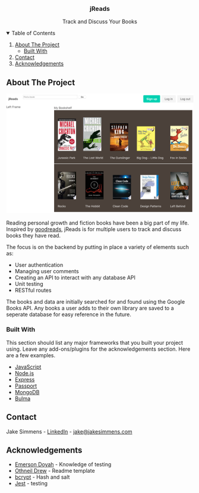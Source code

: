 <!-- PROJECT LOGO -->
<br />
<p align="center">
  <h3 align="center">jReads</h3>

  <p align="center">
    Track and Discuss Your Books
    <br />
  </p>
</p>


<!-- TABLE OF CONTENTS -->
<details open="open">
  <summary>Table of Contents</summary>
  <ol>
    <li>
      <a href="#about-the-project">About The Project</a>
      <ul>
        <li><a href="#built-with">Built With</a></li>
      </ul>
    </li>
    <li><a href="#contact">Contact</a></li>
    <li><a href="#acknowledgements">Acknowledgements</a></li>
  </ol>
</details>



<!-- ABOUT THE PROJECT -->
## About The Project

<img src="./public/images/homeScreen020721.png">

Reading personal growth and fiction books have been a big part of my life.  Inspired by [goodreads](https://www.goodreads.com/), jReads is for multiple users to track and discuss books they have read.

The focus is on the backend by putting in place a variety of elements such as:

<ul>
  <li>User authentication</li>
  <li>Managing user comments</li>
  <li>Creating an API to interact with any database API</li>
  <li>Unit testing</li>
  <li>RESTful routes</li>
</ul>

The books and data are initially searched for and found using the Google Books API.  Any books a user adds to their own library are saved to a seperate database for easy reference in the future.

### Built With

This section should list any major frameworks that you built your project using. Leave any add-ons/plugins for the acknowledgements section. Here are a few examples.
* [JavaScript](https://www.ecma-international.org/technical-committees/tc39/)
* [Node.js](https://nodejs.org)
* [Express](https://expressjs.com)
* [Passport](http://passportjs.org)
* [MongoDB](https://mongodb.com)
* [Bulma](https://bulma.io)

<!-- CONTACT -->
## Contact

Jake Simmens - [LinkedIn](https://linkedin.com/in/jakesimmens) - jake@jakesimmens.com

<!--Project Link: [http://jakesimmens.com](http://jakesimmens.com) -->



<!-- ACKNOWLEDGEMENTS -->
## Acknowledgements
* [Emerson Doyah](https://github.com/emerzonic) - Knowledge of testing
* [Othneil Drew](https://github.com/othneildrew/Best-README-Template) - Readme template
* [bcrypt](https://www.npmjs.com/package/bcrypt) - Hash and salt
* [Jest](https://jestjs.io/) - testing






<!-- MARKDOWN LINKS & IMAGES -->
<!-- https://www.markdownguide.org/basic-syntax/#reference-style-links -->
[contributors-shield]: https://img.shields.io/github/contributors/othneildrew/Best-README-Template.svg?style=for-the-badge
[contributors-url]: https://github.com/othneildrew/Best-README-Template/graphs/contributors
[forks-shield]: https://img.shields.io/github/forks/othneildrew/Best-README-Template.svg?style=for-the-badge
[forks-url]: https://github.com/othneildrew/Best-README-Template/network/members
[stars-shield]: https://img.shields.io/github/stars/othneildrew/Best-README-Template.svg?style=for-the-badge
[stars-url]: https://github.com/othneildrew/Best-README-Template/stargazers
[issues-shield]: https://img.shields.io/github/issues/othneildrew/Best-README-Template.svg?style=for-the-badge
[issues-url]: https://github.com/othneildrew/Best-README-Template/issues
[license-shield]: https://img.shields.io/github/license/othneildrew/Best-README-Template.svg?style=for-the-badge
[license-url]: https://github.com/othneildrew/Best-README-Template/blob/master/LICENSE.txt
[linkedin-shield]: https://img.shields.io/badge/-LinkedIn-black.svg?style=for-the-badge&logo=linkedin&colorB=555
[linkedin-url]: https://linkedin.com/in/othneildrew
[product-screenshot]: images/screenshot.png
